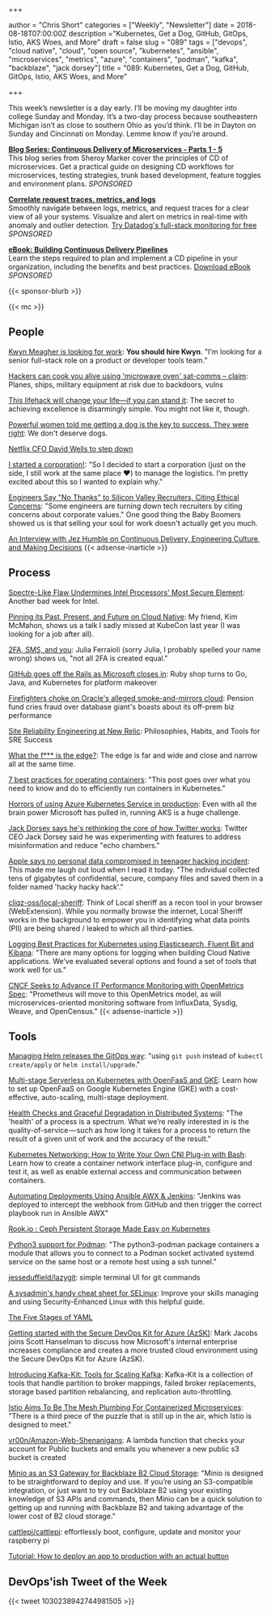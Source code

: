 +++

author = "Chris Short"
categories = ["Weekly", "Newsletter"]
date = 2018-08-18T07:00:00Z
description ="Kubernetes, Get a Dog, GitHub, GitOps, Istio, AKS Woes, and More"
draft = false
slug = "089"
tags = ["devops", "cloud native", "cloud", "open source", "kubernetes", "ansible", "microservices", "metrics", "azure", "containers", "podman", "kafka", "backblaze", "jack dorsey"]
title = "089: Kubernetes, Get a Dog, GitHub, GitOps, Istio, AKS Woes, and More"

+++

This week’s newsletter is a day early. I’ll be moving my daughter into college Sunday and Monday. It’s a two-day process because southeastern Michigan isn’t as close to southern Ohio as you’d think. I’ll be in Dayton on Sunday and Cincinnati on Monday. Lemme know if you’re around.

[**Blog Series: Continuous Delivery of Microservices - Parts 1 - 5**](https://www.gocd.org/tags/cd-for-microservices.html)  
This blog series from Sheroy Marker cover the principles of CD of microservices. Get a practical guide on designing CD workflows for microservices, testing strategies, trunk based development, feature toggles and environment plans. *SPONSORED*

[**Correlate request traces, metrics, and logs**](https://www.datadoghq.com/lpgs/?utm_source=Advertisement&utm_medium=Advertisement&utm_campaign=Devopsish-Newsletter)  
Smoothly navigate between logs, metrics, and request traces for a clear view of all your systems. Visualize and alert on metrics in real-time with anomaly and outlier detection. [Try Datadog's full-stack monitoring for free](https://www.datadoghq.com/lpgs/?utm_source=Advertisement&utm_medium=Advertisement&utm_campaign=Devopsish-Newsletter) *SPONSORED*

[**eBook: Building Continuous Delivery Pipelines**](https://go.weave.works/TPCS-devops-newsletter)  
Learn the steps required to plan and implement a CD pipeline in your organization, including the benefits and best practices. [Download eBook](https://go.weave.works/TPCS-devops-newsletter) *SPONSORED*

{{< sponsor-blurb >}}

{{< mc >}}

## People

[Kwyn Meagher is looking for work](https://blog.kwyn.io/hireme.html): **You should hire Kwyn**. "I'm looking for a senior full-stack role on a product or developer tools team."

[Hackers can cook you alive using 'microwave oven' sat-comms – claim](https://www.theregister.co.uk/2018/08/10/satellite_communications_microwave_oven_hacking/): Planes, ships, military equipment at risk due to backdoors, vulns

[This lifehack will change your life—if you can stand it](https://qz.com/1353399/this-lifehack-will-change-your-life-if-you-can-stand-it/): The secret to achieving excellence is disarmingly simple. You might not like it, though.

[Powerful women told me getting a dog is the key to success. They were right](https://qz.com/work/1347901/powerful-women-told-me-getting-a-dog-was-the-key-to-success-they-were-right/): We don't deserve dogs.

[Netflix CFO David Wells to step down](https://techcrunch.com/2018/08/13/netflix-cfo-david-wells-to-step-down/)

[I started a corporation!](https://jvns.ca/blog/2018/08/14/i-started-a-company-/): "So I decided to start a corporation (just on the side, I still work at the same place ❤) to manage the logistics. I’m pretty excited about this so I wanted to explain why."

[Engineers Say "No Thanks" to Silicon Valley Recruiters, Citing Ethical Concerns](https://spectrum.ieee.org/view-from-the-valley/at-work/tech-careers/engineers-say-no-thanks-to-silicon-valley-recruiters-citing-ethical-concerns): "Some engineers are turning down tech recruiters by citing concerns about corporate values." One good thing the Baby Boomers showed us is that selling your soul for work doesn't actually get you much.

[An Interview with Jez Humble on Continuous Delivery, Engineering Culture, and Making Decisions](https://www.split.io/blog/jez-humble-interview-decisions-2018/)
{{< adsense-inarticle >}}

## Process

[Spectre-Like Flaw Undermines Intel Processors' Most Secure Element](https://www.wired.com/story/foreshadow-intel-secure-enclave-vulnerability/): Another bad week for Intel.

[Pinning its Past, Present, and Future on Cloud Native](https://www.cncf.io/blog/2018/08/14/pinning-its-past-present-and-future-on-cloud-native/): My friend, Kim McMahon, shows us a talk I sadly missed at KubeCon last year (I was looking for a job after all).

[2FA, SMS, and you](https://www.juliaferraioli.com/blog/2018/08/2fa-sms-you/): Julia Ferraioli (sorry Julia, I probably spelled your name wrong) shows us, "not all 2FA is created equal."

[GitHub goes off the Rails as Microsoft closes in](https://www.theregister.co.uk/2018/08/16/github_rails_microsoft/): Ruby shop turns to Go, Java, and Kubernetes for platform makeover

[Firefighters choke on Oracle's alleged smoke-and-mirrors cloud](https://www.theregister.co.uk/2018/08/13/oracle_sued_cloud_numbers/): Pension fund cries fraud over database giant's boasts about its off-prem biz performance

[Site Reliability Engineering at New Relic](https://newrelic.com/resource/site-reliability-engineering): Philosophies, Habits, and Tools for SRE Success

[What the f*** is the edge?](https://arcentry.com/blog/what-the-f-is-the-edge/): The edge is far and wide and close and narrow all at the same time.

[7 best practices for operating containers](https://cloud.google.com/blog/products/gcp/7-best-practices-operating-containers): "This post goes over what you need to know and do to efficiently run containers in Kubernetes."

[Horrors of using Azure Kubernetes Service in production](https://movingfulcrum.com/horrors-of-using-azure-kubernetes-service-in-production/): Even with all the brain power Microsoft has pulled in, running AKS is a huge challenge.

[Jack Dorsey says he's rethinking the core of how Twitter works](https://www.washingtonpost.com/technology/2018/08/15/jack-dorsey-says-hes-rethinking-core-how-twitter-works/): Twitter CEO Jack Dorsey said he was experimenting with features to address misinformation and reduce "echo chambers."

[Apple says no personal data compromised in teenager hacking incident](https://9to5mac.com/2018/08/17/personal-data-safe-teenager-hacker/): This made me laugh out loud when I read it today. "The individual collected tens of gigabytes of confidential, secure, company files and saved them in a folder named 'hacky hacky hack'."

[cliqz-oss/local-sheriff](https://github.com/cliqz-oss/local-sheriff): Think of Local sheriff as a recon tool in your browser (WebExtension). While you normally browse the internet, Local Sheriff works in the background to empower you in identifying what data points (PII) are being shared / leaked to which all third-parties.

[Logging Best Practices for Kubernetes using Elasticsearch, Fluent Bit and Kibana](https://itnext.io/logging-best-practices-for-kubernetes-using-elasticsearch-fluent-bit-and-kibana-be9b7398dfee): "There are many options for logging when building Cloud Native applications. We’ve evaluated several options and found a set of tools that work well for us."

[CNCF Seeks to Advance IT Performance Monitoring with OpenMetrics Spec](https://thenewstack.io/cncf-seeks-to-advance-it-performance-monitoring-with-openmetrics-project/): "Prometheus will move to this OpenMetrics model, as will microservices-oriented monitoring software from InfluxData, Sysdig, Weave, and OpenCensus."
{{< adsense-inarticle >}}

## Tools

[Managing Helm releases the GitOps way](https://www.weave.works/blog/managing-helm-releases-the-gitops-way): "using `git push` instead of `kubectl create/apply` or `helm install/upgrade`."

[Multi-stage Serverless on Kubernetes with OpenFaaS and GKE](https://www.openfaas.com/blog/gke-multi-stage/): Learn how to set up OpenFaaS on Google Kubernetes Engine (GKE) with a cost-effective, auto-scaling, multi-stage deployment.

[Health Checks and Graceful Degradation in Distributed Systems](https://medium.com/@copyconstruct/health-checks-in-distributed-systems-aa8a0e8c1672): "The 'health' of a process is a spectrum. What we’re really interested in is the quality-of-service — such as how long it takes for a process to return the result of a given unit of work and the accuracy of the result."

[Kubernetes Networking: How to Write Your Own CNI Plug-in with Bash](https://www.altoros.com/blog/kubernetes-networking-writing-your-own-simple-cni-plug-in-with-bash/): Learn how to create a container network interface plug-in, configure and test it, as well as enable external access and communication between containers.

[Automating Deployments Using Ansible AWX & Jenkins](https://n4stack.io/2018/08/15/automating-deployments-ansible-jenkins/): "Jenkins was deployed to intercept the webhook from GitHub and then trigger the correct playbook run in Ansible AWX"

[Rook.io : Ceph Persistent Storage Made Easy on Kubernetes](https://www.linkedin.com/pulse/rookio-ceph-persistent-storage-made-easy-kubernetes-gokul-chandra/)

[Python3 support for Podman](https://medium.com/cri-o/python3-support-for-podman-a0a2395c3b4): "The python3-podman package containers a module that allows you to connect to a Podman socket activated systemd service on the same host or a remote host using a ssh tunnel."

[jesseduffield/lazygit](https://github.com/jesseduffield/lazygit): simple terminal UI for git commands

[A sysadmin's handy cheat sheet for SELinux](https://opensource.com/article/18/8/cheat-sheet-selinux): Improve your skills managing and using Security-Enhanced Linux with this helpful guide.

[The Five Stages of YAML](https://brokenco.de/2018/08/15/five-stages-of-yaml.html)

[Getting started with the Secure DevOps Kit for Azure (AzSK)](https://channel9.msdn.com/Shows/Azure-Friday/Getting-started-with-the-Secure-DevOps-Kit-for-Azure-AzSK): Mark Jacobs joins Scott Hanselman to discuss how Microsoft's internal enterprise increases compliance and creates a more trusted cloud environment using the Secure DevOps Kit for Azure (AzSK).

[Introducing Kafka-Kit: Tools for Scaling Kafka](https://www.datadoghq.com/blog/engineering/introducing-kafka-kit-tools-for-scaling-kafka/): Kafka-Kit is a collection of tools that handle partition to broker mappings, failed broker replacements, storage based partition rebalancing, and replication auto-throttling.

[Istio Aims To Be The Mesh Plumbing For Containerized Microservices](https://www.nextplatform.com/2018/08/15/istio-aims-to-be-the-mesh-plumbing-for-containerized-microservices/): "There is a third piece of the puzzle that is still up in the air, which Istio is designed to meet."

[vr00n/Amazon-Web-Shenanigans](https://github.com/vr00n/Amazon-Web-Shenanigans): A lambda function that checks your account for Public buckets and emails you whenever a new public s3 bucket is created

[Minio as an S3 Gateway for Backblaze B2 Cloud Storage](https://www.backblaze.com/blog/how-to-use-minio-with-b2-cloud-storage/): "Minio is designed to be straightforward to deploy and use. If you’re using an S3-compatible integration, or just want to try out Backblaze B2 using your existing knowledge of S3 APIs and commands, then Minio can be a quick solution to getting up and running with Backblaze B2 and taking advantage of the lower cost of B2 cloud storage."

[cattlepi/cattlepi](https://github.com/cattlepi/cattlepi): effortlessly boot, configure, update and monitor your raspberry pi

[Tutorial: How to deploy an app to production with an actual button](https://blog.github.com/2018-08-16-how-to-deploy-to-production-with-an-actual-button/)

## DevOps'ish Tweet of the Week

{{< tweet 1030238942744981505 >}}